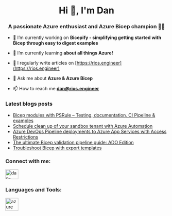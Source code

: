 <h1 align="center">Hi 👋, I'm Dan</h1>
<h3 align="center">A passionate Azure enthusiast and Azure Bicep champion 👑🦾 </h3>

- 🔭 I’m currently working on **Bicepify - simplifying getting started with Bicep through easy to digest examples**

- 🌱 I’m currently learning **about all things Azure!**

- 📝 I regularly write articles on [https://rios.engineer](https://rios.engineer)

- 💬 Ask me about **Azure & Azure Bicep**

- 📫 How to reach me **dan@rios.engineer**

### Latest blogs posts
<!-- BLOG-POST-LIST:START -->
- [Bicep modules with PSRule – Testing, documentation, CI Pipeline &amp; examples](https://rios.engineer/bicep-modules-with-psrule-testing-documentation-ci-pipeline-examples/)
- [Schedule clean up of your sandbox tenant with Azure Automation](https://rios.engineer/schedule-azure-sandbox-cleanup/)
- [Azure DevOps Pipeline deployments to Azure App Services with Access Restrictions](https://rios.engineer/azure-devops-pipeline-deployments-to-azure-app-services-with-access-restrictions/)
- [The ultimate Bicep validation pipeline guide: ADO Edition](https://rios.engineer/the-ultimate-bicep-validation-pipeline-guide-ado-edition/)
- [Troubleshoot Bicep with export templates](https://rios.engineer/troubleshoot-bicep-with-export-templates/)
<!-- BLOG-POST-LIST:END -->

<h3 align="left">Connect with me:</h3>
<p align="left">
<a href="https://linkedin.com/in/dan-rios-95100995" target="blank"><img align="center" src="https://raw.githubusercontent.com/rahuldkjain/github-profile-readme-generator/master/src/images/icons/Social/linked-in-alt.svg" alt="dan-rios-95100995" height="30" width="40" /></a>
</p>

<h3 align="left">Languages and Tools:</h3>
<p align="left"> <a href="https://azure.microsoft.com/en-in/" target="_blank" rel="noreferrer"> <img src="https://www.vectorlogo.zone/logos/microsoft_azure/microsoft_azure-icon.svg" alt="azure" width="40" height="40"/> </a> </p>
